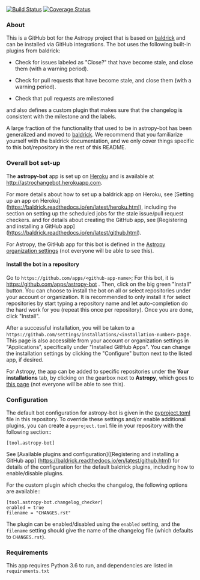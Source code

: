 [![Build Status](https://travis-ci.org/astropy/astropy-bot.svg?branch=master)](https://travis-ci.org/astropy/astropy-bot)
[![Coverage Status](https://codecov.io/gh/astropy/astropy-bot/branch/master/graph/badge.svg)](https://codecov.io/gh/astropy/astropy-bot)

### About

This is a GitHub bot for the Astropy project that is based on
[baldrick](https://baldrick.readthedocs.io) and can be installed via GitHub
integrations. The bot uses the following built-in plugins from baldrick:

* Check for issues labeled as "Close?" that have become stale, and close them
  (with a warning period).

* Check for pull requests that have become stale, and close
  them (with a warning period).

* Check that pull requests are milestoned

and also defines a custom plugin that makes sure that the changelog is
consistent with the milestone and the labels.

A large fraction of the functionality that used to be in astropy-bot has been
generalized and moved to [baldrick](https://baldrick.readthedocs.io). We
recommend that you familiarize yourself with the baldrick documentation, and we
only cover things specific to this bot/repository in the rest of this README.

### Overall bot set-up

The **astropy-bot** app is set up on [Heroku](https://heroku.com) and is
available at http://astrochangebot.herokuapp.com.

For more details about how to
set up a baldrick app on Heroku, see [Setting up an app on Heroku]
(https://baldrick.readthedocs.io/en/latest/heroku.html), including the section
on setting up the scheduled jobs for the stale issue/pull request checkers. and
for details about creating the GitHub app, see
[Registering and installing a GitHub app]
(https://baldrick.readthedocs.io/en/latest/github.html).

For Astropy, the GitHub app for this bot is defined in the
[Astropy organization settings](https://github.com/organizations/astropy/settings/apps/astropy-bot)
(not everyone will be able to see this).

#### Install the bot in a repository

Go to ``https://github.com/apps/<github-app-name>``; For this bot, it is
https://github.com/apps/astropy-bot . Then, click on the big green "Install"
button. You can choose to install the bot on all or select repositories
under your account or organization. It is recommended to only install it for
select repositories by start typing a repository name and let auto-completion
do the hard work for you (repeat this once per repository). Once you are done,
click "Install".

After a successful installation, you will be taken to a
``https://github.com/settings/installations/<installation-number>`` page.
This page is also accessible from your account or organization settings in
"Applications", specifically under "Installed GitHub Apps".
You can change the installation settings by clicking the "Configure"
button next to the listed app, if desired.

For Astropy, the app can be added to specific repositories
under the **Your installations** tab, by clicking on the gearbox next to
**Astropy**, which goes to
[this page](https://github.com/organizations/astropy/settings/installations/36238)
(not everyone will be able to see this).

### Configuration

The default bot configuration for astropy-bot is given in the
[pyproject.toml](pyproject.toml) file in this repository. To override these
settings and/or enable additional plugins, you can create a ``pyproject.toml``
file in your repository with the following section::

    [tool.astropy-bot]

See [Available plugins and configuration]([Registering and installing a GitHub app]
(https://baldrick.readthedocs.io/en/latest/github.html) for details of the
configuration for the default baldrick plugins, including how to enable/disable
plugins.

For the custom plugin which checks the changelog, the following options are
available::

    [tool.astropy-bot.changelog_checker]
    enabled = true
    filename = "CHANGES.rst"

The plugin can be enabled/disabled using the ``enabled`` setting, and the
``filename`` setting should give the name of the changelog file (which defaults
  to ``CHANGES.rst``).

### Requirements

This app requires Python 3.6 to run, and dependencies are listed in
``requirements.txt``
